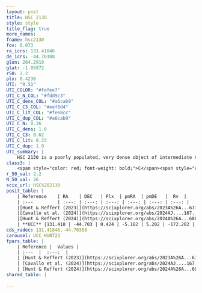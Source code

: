 ```yaml
---
layout: post
title: HSC 2130
style: style
title_flag: true
more_names: 
fname: hsc2130
fov: 0.073
ra_icrs: 131.41846
de_icrs: -44.70308
glon: 264.2919
glat: -1.05872
r50: 2.2
plx: 0.4236
UTI: "0.51"
UTI_COLOR: "#fefee7"
UTI_C_N_COL: "#fdd9c3"
UTI_C_dens_COL: "#a6cab9"
UTI_C_C3_COL: "#eef8d4"
UTI_C_lit_COL: "#fee8cc"
UTI_C_dup_COL: "#a6cab9"
UTI_C_N: 0.26
UTI_C_dens: 1.0
UTI_C_C3: 0.62
UTI_C_lit: 0.33
UTI_C_dup: 1.0
UTI_summary: |
    HSC 2130 is a poorly populated, very dense object of intermediate C3 quality. It was recently reported in the literature.
class3: |
    <span style="color: red; font-weight: bold;">C</span><span style="color: green; font-weight: bold;">A</span>
r_50_val: 2.2
N_50_val: 26
scix_url: HSC%202130
posit_table: |
    | Reference    | RA    | DEC   | Plx  | pmRA  | pmDE   |  Rv  |
    | :---         | :---: | :---: | :---: | :---: | :---: | :---: |
    |[Hunt & Reffert (2023)](https://scixplorer.org/abs/2023A%26A...673A.114H) | 131.423 | -44.711 | 0.431 | -5.194 | 5.195 | -172.188 |
    |[Cavallo et al. (2024)](https://scixplorer.org/abs/2024AJ....167...12C) | 131.395 | -44.707 | 0.43 | -- | -- | -- |
    |[Hunt & Reffert (2024)](https://scixplorer.org/abs/2024A%26A...686A..42H) | 131.423 | -44.711 | 0.431 | -5.194 | 5.195 | -172.188 |
    | **UCC** |131.418 | -44.703 | 0.424 | -5.182 | 5.202 | -172.202 | 
cds_radec: 131.41846,-44.70308
carousel: UCC_HUNT23
fpars_table: |
    | Reference |  Values |
    | :---  |  :---:  |
    | [Hunt & Reffert (2023)](https://scixplorer.org/abs/2023A%26A...673A.114H) | `AV50=3.512, diffAV50=2.411, MOD50=11.7, logAge50=7.157` |
    | [Cavallo et al. (2024)](https://scixplorer.org/abs/2024AJ....167...12C) | `AV50=3.55, dMod50=12.17, logAge50=7.43, [Fe/H]50=0.53` |
    | [Hunt & Reffert (2024)](https://scixplorer.org/abs/2024A%26A...686A..42H) | `MassJ=453.638` |
shared_table: |
    
---
```

